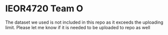 # IEOR4720 Team O
The dataset we used is not included in this repo as it exceeds the uploading limit. Please let me know if it is needed to be uploaded to repo as well
